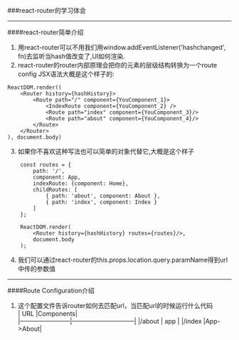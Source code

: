 ###react-router的学习体会
* * *
####react-router简单介绍
1.	用react-router可以不用我们用window.addEventListener('hashchanged', fn)去监听当hash值改变了,UI如何渲染.  
2.	react-router的router内部原理会把你的<Route>元素的层级结构转换为一个route config JSX语法大概是这个样子的:  
```
ReactDOM.render((
	<Router history={hashHistory}>
		<Route path="/" component={YouComponent_1}>
			<IndexRoute component={YouComponent_2} />
			<Route path="index" component={YouComponent_3}/>
			<Route path="about" component={YouComponent_4}/>
		</Route>	
	</Router>
), document.body)
```
3.	如果你不喜欢这种写法也可以简单的对象代替它,大概是这个样子  
```
	const routes = {
		path: '/',
		component: App,
		indexRoute: {component: Home},
		childRoutes: [
			{ path: 'about', component: About },
			{ path: 'index', component: Index }
		]
	};
	
	ReactDOM.render(
		<Router history={hashHistory} routes={routes}/>,
		document.body
	);
```
4.	我们可以通过react-router的this.props.location.query.paramName得到url中传的参数值
* * *
####Route Configuration介绍
1.	这个配置文件告诉router如何去匹配url，当匹配url的时候运行什么代码  
|  URL   |Components|  
|————————|——————————|
|/about  |  app     |
|/index  |App->About|

